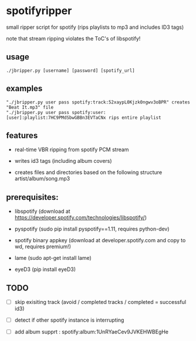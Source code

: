 spotifyripper
=============

small ripper script for spotify (rips playlists to mp3 and includes ID3 tags) 

note that stream ripping violates the ToC's of libspotify!

usage
-----
    ./jbripper.py [username] [password] [spotify_url]

examples
--------
    "./jbripper.py user pass spotify:track:52xaypL0Kjzk0ngwv3oBPR" creates "Beat It.mp3" file
    "./jbripper.py user pass spotify:user:[user]:playlist:7HC9PMdSbwGBBn3EVTaCNx rips entire playlist

features
--------
* real-time VBR ripping from spotify PCM stream

* writes id3 tags (including album covers)

* creates files and directories based on the following structure artist/album/song.mp3

prerequisites:
--------------
* libspotify (download at https://developer.spotify.com/technologies/libspotify/)

* pyspotify (sudo pip install pyspotify==1.11, requires python-dev)

* spotify binary appkey (download at developer.spotify.com and copy to wd, requires premium!)

* lame (sudo apt-get install lame)

* eyeD3 (pip install eyeD3)

TODO
----
- [ ] skip exisiting track (avoid / completed tracks / completed = successful id3)
- [ ] detect if other spotify instance is interrupting
- [ ] add album supprt : spotify:album:1UnRYaeCev9JVKEHWBEgHe

